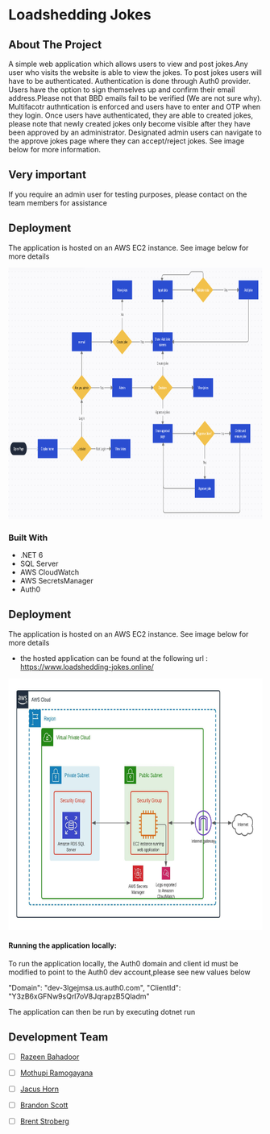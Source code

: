 # Loadshedding Jokes


<!-- ABOUT THE PROJECT -->
## About The Project
A simple web application which allows users to view and post jokes.Any user who visits the website is able to view the jokes. To post jokes users will have to be authenticated. Authentication is done through Auth0 provider.
Users have the option to sign themselves up and confirm their email address.Please not that BBD emails fail to be verified (We are not sure why). Multifacotr authntication is enforced
and users have to enter and OTP when they login. Once users have authenticated, they are able to created jokes, please note that
newly created jokes only become visible after they have been approved by an administrator.
Designated admin users can navigate to the approve jokes page where they can accept/reject jokes. See image below for more information.


## Very important
If you require an admin user for testing purposes, please contact on the team members for assistance
 
<!-- GETTING STARTED -->
## Deployment
The application is hosted on an AWS EC2 instance. See image below for more details


 <img src="flow.png" alt="ERD" width="1000" height="500">

### Built With

* .NET 6
* SQL Server
* AWS CloudWatch
* AWS SecretsManager
* Auth0



<!-- GETTING STARTED -->
## Deployment
The application is hosted on an AWS EC2 instance. See image below for more details

 - the hosted application can be found at the following url : https://www.loadshedding-jokes.online/


 <img src="aws-arc.jpeg" alt="ERD" width="1000" height="500">


#### Running the application locally:

To run the application locally, the Auth0 domain and client id must be modified to point to the Auth0 dev account,please see new values below

"Domain": "dev-3lgejmsa.us.auth0.com",
"ClientId": "Y3zB6xGFNw9sQrl7oV8JqrapzB5Qladm"


The application can then be run by executing dotnet run

<!-- MEET THE TEAM -->
## Development Team

- [ ] [Razeen Bahadoor]()
- [ ] [Mothupi Ramogayana]()
- [ ] [Jacus Horn]()
- [ ] [Brandon Scott]()
- [ ] [Brent Stroberg]()

